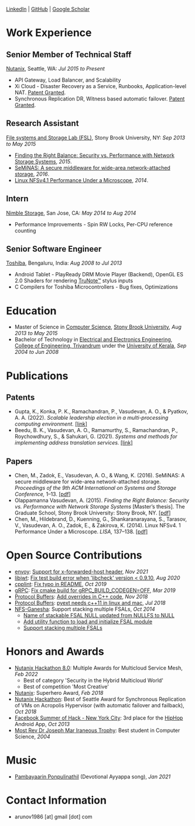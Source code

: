 [LinkedIn](https://www.linkedin.com/in/arunov/) | [GitHub](https://www.github.com/arunov/) | [Google Scholar](https://scholar.google.com/citations?hl=en&user=S0O40kUAAAAJ)

# Work Experience
## Senior Member of Technical Staff
[Nutanix](https://www.nutanix.com/), Seattle, WA: _Jul 2015 to Present_

- API Gateway, Load Balancer, and Scalability
- Xi Cloud - Disaster Recovery as a Service, Runbooks, Application-level NAT. [Patent Granted](https://patents.google.com/patent/US11171913B2/en).
- Synchronous Replication DR, Witness based automatic failover. [Patent Granted](https://patents.google.com/patent/US11218418B2/en).

## Research Assistant
[File systems and Storage Lab (FSL)](http://www.fsl.cs.stonybrook.edu/), Stony Brook University, NY: _Sep 2013 to May 2015_

- [Finding the Right Balance: Security vs. Performance with Network Storage Systems](https://www.fsl.cs.sunysb.edu/docs/arun-msthesis/arun-msthesis.pdf), _2015_.
- [SeMiNAS: A secure middleware for wide-area network-attached storage](https://www.fsl.cs.stonybrook.edu/docs/nfs4perf/seminas-systor16.pdf), _2016_.
- [Linux NFSv4.1 Performance Under a Microscope](https://www.filesystems.org/docs/nfs4perf/nfs4perf-microscope.pdf), _2014_.

## Intern
[Nimble Storage](https://www.hpe.com/us/en/storage/nimble.html), San Jose, CA: _May 2014 to Aug 2014_

- Performance Improvements - Spin RW Locks, Per-CPU reference counting

## Senior Software Engineer
[Toshiba](http://www.toshiba-tsip.com/tsip/), Bengaluru, India: _Aug 2008 to Jul 2013_

- Android Tablet - PlayReady DRM Movie Player (Backend), OpenGL ES 2.0 Shaders for rendering [TruNote&trade;](https://www.youtube.com/watch?v=kJFNmfYMTzA) stylus inputs
- C Compilers for Toshiba Microcontrollers - Bug fixes, Optimizations

# Education
- Master of Science in [Computer Science](https://www.cs.stonybrook.edu/), [Stony Brook University](https://www.stonybrook.edu/), _Aug 2013 to May 2015_
- Bachelor of Technology in [Electrical and Electronics Engineering](http://www.ee.cet.ac.in/), [College of Engineering, Trivandrum](http://www.cet.ac.in/) under the [University of Kerala](http://www.keralauniversity.ac.in/), _Sep 2004 to Jun 2008_

# Publications

## Patents
<!-- TODO: Figure out how to get bibtex working with Github Pages -->
<!-- - reference gupta2022scalable -->
<!--   [\[link\]](https://patents.google.com/patent/US11218418B2/en) -->
<!-- - reference beedu2020systems -->
<!--   [\[link\]](https://patents.google.com/patent/US11171913B2/en) -->
- Gupta, K., Konka, P. K., Ramachandran, P., Vasudevan, A. O., & Pyatkov, A. A. (2022). _Scalable leadership election in a multi-processing computing environment._
  [\[link\]](https://patents.google.com/patent/US11218418B2/en)
- Beedu, B. K., Vasudevan, A. O., Ramamurthy, S., Ramachandran, P., Roychowdhury, S., & Sahukari, G. (2021). _Systems and methods for implementing address translation services._
  [\[link\]](https://patents.google.com/patent/US11171913B2/en)

## Papers
<!-- TODO: Figure out how to get bibtex working with Github Pages -->
<!-- - reference chen2016seminas -->
<!--   [\[pdf\]](https://www.fsl.cs.stonybrook.edu/docs/nfs4perf/seminas-systor16.pdf) -->
<!-- - reference olappamanna2015finding -->
<!--   [\[pdf\]](https://www.fsl.cs.sunysb.edu/docs/arun-msthesis/arun-msthesis.pdf) -->
<!-- - reference chen2014linux -->
<!--   [\[pdf\]](https://www.filesystems.org/docs/nfs4perf/nfs4perf-microscope.pdf) -->
- Chen, M., Zadok, E., Vasudevan, A. O., & Wang, K. (2016). SeMiNAS: A secure middleware for wide-area network-attached storage. _Proceedings of the 9th ACM International on Systems and Storage Conference,_ 1–13.
  [\[pdf\]](https://www.fsl.cs.stonybrook.edu/docs/nfs4perf/seminas-systor16.pdf)
- Olappamanna Vasudevan, A. (2015). _Finding the Right Balance: Security vs. Performance with Network Storage Systems_ [Master’s thesis]. The Graduate School, Stony Brook University: Stony Brook, NY.
  [\[pdf\]](https://www.fsl.cs.sunysb.edu/docs/arun-msthesis/arun-msthesis.pdf)
- Chen, M., Hildebrand, D., Kuenning, G., Shankaranarayana, S., Tarasov, V., Vasudevan, A. O., Zadok, E., & Zakirova, K. (2014). Linux NFSv4. 1 Performance Under a Microscope. _LISA,_ 137–138.
  [\[pdf\]](https://www.filesystems.org/docs/nfs4perf/nfs4perf-microscope.pdf)

# Open Source Contributions
- [envoy](https://www.envoyproxy.io/): [Support for x-forwarded-host header](https://github.com/envoyproxy/envoy/pull/18639), _Nov 2021_
- [libjwt](http://benmcollins.github.io/libjwt/): [Fix test build error when 'libcheck' version < 0.9.10](https://github.com/benmcollins/libjwt/pull/135), _Aug 2020_
- [cpplint](https://google.github.io/styleguide/): [Fix typo in README](https://github.com/cpplint/cpplint/pull/109), _Oct 2019_
- [gRPC](https://grpc.io/): [Fix cmake build for gRPC_BUILD_CODEGEN=OFF](https://github.com/grpc/grpc/pull/17982), _Mar 2019_
- [Protocol Buffers](https://developers.google.com/protocol-buffers): [Add overrides in C++ code](https://github.com/protocolbuffers/protobuf/pull/5375), _Nov 2018_
- [Protocol Buffers](https://developers.google.com/protocol-buffers): [pyext needs c++11 in linux and mac](https://github.com/protocolbuffers/protobuf/pull/4930), _Jul 2018_
- [NFS-Ganesha](https://nfs-ganesha.github.io/): Support stacking multiple FSALs, _Oct 2014_
  - [Name of stackable FSAL NULL updated from NULLFS to NULL](https://github.com/nfs-ganesha/nfs-ganesha/commit/0a049d5949886a05244698aa8628203e3065f2c0)
  - [Add utility function to load and initialize FSAL module](https://github.com/nfs-ganesha/nfs-ganesha/commit/23075a5857a784e8db5eafb8eea4f5252c3e182c)
  - [Support stacking multiple FSALs](https://github.com/nfs-ganesha/nfs-ganesha/commit/216b9a2f2ff4b2d5657a8781699a768f691e0416)

# Honors and Awards
- [Nutanix Hackathon 8.0](https://www.youtube.com/watch?v=cn6VzcnAMms): Multiple Awards for Multicloud Service Mesh, _Feb 2022_
  - Best of category 'Security in the Hybrid Multicloud World'
  - Best of competition 'Most Creative'
- [Nutanix](https://www.nutanix.com/): Superhero Award, _Feb 2018_
- [Nutanix Hackathon](https://www.youtube.com/watch?v=cn6VzcnAMms): Best of Seattle Award for Synchronous Replication of VMs on Acropolis Hypervisor (with automatic failover and failback), _Oct 2018_
- [Facebook Summer of Hack - New York City](https://www.facebook.com/events/149609545248155/): 3rd place for the [HipHop](https://github.com/arunov/hiphop) Android App, _Oct 2013_
- [Most Rev Dr Joseph Mar Iraneous Trophy](http://stthomascentralschool.edu.in/about.aspx): Best student in Computer Science, _2004_

# Music
- [Pambayaarin Ponpulinathil](https://youtu.be/9mvjJXvCsAQ) (Devotional Ayyappa song), _Jan 2021_

# Contact Information
- arunov1986 [at] gmail [dot] com
